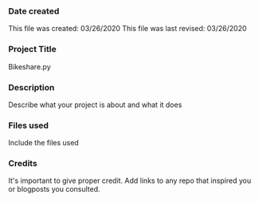 ### Date created
This file was created: 03/26/2020
This file was last revised: 03/26/2020

### Project Title
Bikeshare.py

### Description
Describe what your project is about and what it does

### Files used
Include the files used

### Credits
It's important to give proper credit. Add links to any repo that inspired you or blogposts you consulted.
